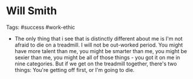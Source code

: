 # Will Smith

Tags: #success #work-ethic

* The only thing that i see that is distinctly different about me is I'm not afraid to die on a treadmill. I will not be out-worked period. You might have more talent than me, you might be smarter than me, you might be sexier than me, you might be all of those things - you got it on me in nine categories. But if we get on the treadmill together, there's two things: You're getting off first, or I'm going to die.
